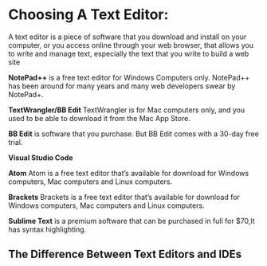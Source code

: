 # Choosing A Text Editor:
A text editor is a piece of software that you download and install on your computer, or you access online through your web browser, that allows you to write and manage text, especially the text that you write to build a web site

**NotePad++**
is a free text editor for Windows Computers only. NotePad++ has been around for many years and many web developers swear by NotePad+.

**TextWrangler/BB Edit**
TextWrangler is for Mac computers only, and you used to be able to download it from the Mac App Store.

**BB Edit**
is software that you purchase. But BB Edit comes with a 30-day free trial.

**Visual Studio Code**

**Atom**
Atom is a free text editor that’s available for download for Windows computers, Mac computers and Linux computers.

**Brackets**
Brackets is a free text editor that’s available for download for Windows computers, Mac computers and Linux computers. 

**Sublime Text**
 is a premium software that can be purchased in full for $70,It has syntax highlighting.
 
 ## The Difference Between Text Editors and IDEs
